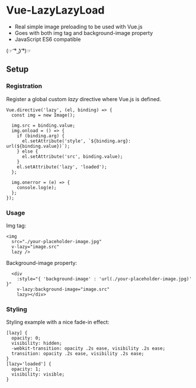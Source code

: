 # Vue-LazyLazyLoad

- Real simple image preloading to be used with Vue.js
- Goes with both img tag and background-image property
- JavaScript ES6 compatible

(☞ ͡° ͜ʖ ͡°)☞

## Setup

### Registration

Register a global custom *lazy* directive where Vue.js is defined.

```
Vue.directive('lazy', (el, binding) => {
  const img = new Image();

  img.src = binding.value;
  img.onload = () => {
    if (binding.arg) {
      el.setAttribute('style', `${binding.arg}: url(${binding.value})`);
    } else {
      el.setAttribute('src', binding.value);
    }
    el.setAttribute('lazy', 'loaded');
  };

  img.onerror = (e) => {
    console.log(e);
  };
});
```

### Usage

Img tag:

```
<img 
  src="./your-placeholder-image.jpg" 
  v-lazy="image.src" 
  lazy />
```

Background-image property:

```
  <div 
    :style="{ 'background-image' : 'url(./your-placeholder-image.jpg)' }"
    v-lazy:background-image="image.src"
    lazy></div>
```

### Styling

Styling example with a nice fade-in effect:

```
[lazy] {
  opacity: 0;
  visibility: hidden;
  -webkit-transition: opacity .2s ease, visibility .2s ease;
  transition: opacity .2s ease, visibility .2s ease;
}
[lazy='loaded'] {
  opacity: 1;
  visibility: visible;
}
```
